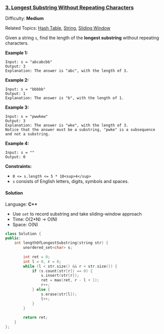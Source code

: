 ### [3\. Longest Substring Without Repeating Characters](https://leetcode.com/problems/longest-substring-without-repeating-characters/)

Difficulty: **Medium**

Related Topics: [Hash Table](https://leetcode.com/tag/hash-table/), [String](https://leetcode.com/tag/string/), [Sliding Window](https://leetcode.com/tag/sliding-window/)


Given a string `s`, find the length of the **longest substring** without repeating characters.

**Example 1:**

```
Input: s = "abcabcbb"
Output: 3
Explanation: The answer is "abc", with the length of 3.
```

**Example 2:**

```
Input: s = "bbbbb"
Output: 1
Explanation: The answer is "b", with the length of 1.
```

**Example 3:**

```
Input: s = "pwwkew"
Output: 3
Explanation: The answer is "wke", with the length of 3.
Notice that the answer must be a substring, "pwke" is a subsequence and not a substring.
```

**Example 4:**

```
Input: s = ""
Output: 0
```

**Constraints:**

*   `0 <= s.length <= 5 * 10<sup>4</sup>`
*   `s` consists of English letters, digits, symbols and spaces.


#### Solution

Language: **C++**

* Use `set` to record substring and take sliding-window approach
* Time: O(2*N) -> O(N)
* Space: O(N)

```c++
class Solution {
public:
    int lengthOfLongestSubstring(string str) {
        unordered_set<char> s;
        
        int ret = 0;
        int l = 0, r = 0;
        while (l < str.size() && r < str.size()) {
            if (s.count(str[r]) == 0) {
                s.insert(str[r]);
                ret = max(ret, r - l + 1);
                r++;
            } else {
                s.erase(str[l]);
                l++;
            }
        }
        
        return ret;
    }
};
```